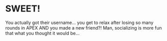 # SWEET!

You actually got their username... you get to relax after losing so many rounds in APEX AND you made a new friend?! Man, socializing is more fun that what you thought it would be...

